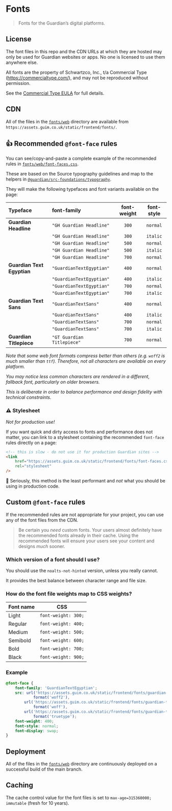 # Fonts

> Fonts for the Guardian’s digital platforms.

## License

The font files in this repo and the CDN URLs at which they are hosted may only be used for Guardian websites or apps. No one is licensed to use them anywhere else.

All fonts are the property of Schwartzco, Inc., t/a Commercial Type (https://commercialtype.com/), and may not be reproduced without permission.

See the [Commercial Type EULA](legal/Commercial%20Type%20EULA%20Web-general.pdf) for full details.

## CDN

All of the files in the [`fonts/web`](fonts/web) directory are available from `https://assets.guim.co.uk/static/frontend/fonts/`.

## 👍 Recommended `@font-face` rules

You can see/copy-and-paste a complete example of the recommended rules in [`fonts/web/font-faces.css`](fonts/web/font-faces.css).

These are based on the Source typography guidelines and map to the helpers in [`@guardian/src-foundations/typography`](https://theguardian.design/2a1e5182b/p/95d5d0-code).

They will make the following typefaces and font variants available on the page:

| Typeface                   | font-family                | font-weight | font-style |
| :------------------------- | :------------------------- | :---------: | :--------: |
| **Guardian Headline**      | `"GH Guardian Headline"`   |    `300`    |  `normal`  |
|                            | `"GH Guardian Headline"`   |    `300`    |  `italic`  |
|                            | `"GH Guardian Headline"`   |    `500`    |  `normal`  |
|                            | `"GH Guardian Headline"`   |    `500`    |  `italic`  |
|                            | `"GH Guardian Headline"`   |    `700`    |  `normal`  |
| **Guardian Text Egyptian** | `"GuardianTextEgyptian"`   |    `400`    |  `normal`  |
|                            | `"GuardianTextEgyptian"`   |    `400`    |  `italic`  |
|                            | `"GuardianTextEgyptian"`   |    `700`    |  `normal`  |
|                            | `"GuardianTextEgyptian"`   |    `700`    |  `italic`  |
| **Guardian Text Sans**     | `"GuardianTextSans"`       |    `400`    |  `normal`  |
|                            | `"GuardianTextSans"`       |    `400`    |  `italic`  |
|                            | `"GuardianTextSans"`       |    `700`    |  `normal`  |
|                            | `"GuardianTextSans"`       |    `700`    |  `italic`  |
| **Guardian Titlepiece**    | `"GT Guardian Titlepiece"` |    `700`    |  `normal`  |

_Note that some web font formats compress better than others (e.g. `woff2` is much smaller than `ttf`). Therefore, not all characters are available on every platform._

_You may notice less common characters are rendered in a different, fallback font, particularly on older browsers._

_This is deliberate in order to balance performance and design fidelity with technical constraints._

### ⚠️ Stylesheet

_Not for production use!_

If you want quick and dirty access to fonts and performance does not matter, you can link to a stylesheet containing the recommended `font-face` rules directly on a page:

```html
<!-- this is slow - do not use it for production Guardian sites -->
<link
    href="https://assets.guim.co.uk/static/frontend/fonts/font-faces.css"
    rel="stylesheet"
/>
```

🚨 Seriously, this method is the least performant and _not_ what you should be using in production code.

## Custom `@font-face` rules

If the recommended rules are not appropriate for your project, you can use any of the font files from the CDN.

> Be certain you _need_ custom fonts. Your users almost definitely have the recommended fonts already in their cache. Using the recommended fonts will ensure your users see your content and designs _much_ sooner.

### Which version of a font should I use?

You should use the `noalts-not-hinted` version, unless you really cannot.

It provides the best balance between character range and file size.

### How do the font file weights map to CSS weights?

| Font name |         CSS         |
| --------- | :-----------------: |
| Light     | `font-weight: 300;` |
| Regular   | `font-weight: 400;` |
| Medium    | `font-weight: 500;` |
| Semibold  | `font-weight: 600;` |
| Bold      | `font-weight: 700;` |
| Black     | `font-weight: 900;` |

### Example

```css
@font-face {
    font-family: 'GuardianTextEgyptian';
    src: url('https://assets.guim.co.uk/static/frontend/fonts/guardian-textegyptian/noalts-not-hinted/GuardianTextEgyptian-Regular.woff2')
            format('woff2'),
        url('https://assets.guim.co.uk/static/frontend/fonts/guardian-textegyptian/noalts-not-hinted/GuardianTextEgyptian-Regular.woff')
            format('woff'),
        url('https://assets.guim.co.uk/static/frontend/fonts/guardian-textegyptian/noalts-not-hinted/GuardianTextEgyptian-Regular.ttf')
            format('truetype');
    font-weight: 400;
    font-style: normal;
    font-display: swap;
}
```

## Deployment

All of the files in the [`fonts/web`](fonts/web) directory are continuously deployed on a successful build of the main branch.

## Caching

The cache control value for the font files is set to `max-age=315360000; immutable` (fresh for 10 years).
